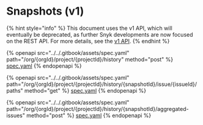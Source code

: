 # Snapshots (v1)

{% hint style="info" %}
This document uses the v1 API, which will eventually be deprecated, as further Snyk developments are now focused on the REST API. For more details, see the [v1 API](../v1-api.md).
{% endhint %}

{% openapi src="../../.gitbook/assets/spec.yaml" path="/org/{orgId}/project/{projectId}/history" method="post" %}
[spec.yaml](../../.gitbook/assets/spec.yaml)
{% endopenapi %}

{% openapi src="../../.gitbook/assets/spec.yaml" path="/org/{orgId}/project/{projectId}/history/{snapshotId}/issue/{issueId}/paths" method="get" %}
[spec.yaml](../../.gitbook/assets/spec.yaml)
{% endopenapi %}

{% openapi src="../../.gitbook/assets/spec.yaml" path="/org/{orgId}/project/{projectId}/history/{snapshotId}/aggregated-issues" method="post" %}
[spec.yaml](../../.gitbook/assets/spec.yaml)
{% endopenapi %}
